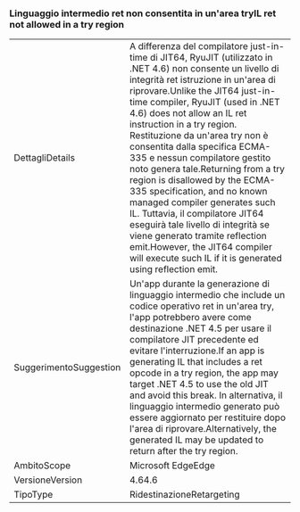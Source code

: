 ### <a name="il-ret-not-allowed-in-a-try-region"></a><span data-ttu-id="1ade1-101">Linguaggio intermedio ret non consentita in un'area try</span><span class="sxs-lookup"><span data-stu-id="1ade1-101">IL ret not allowed in a try region</span></span>

|   |   |
|---|---|
|<span data-ttu-id="1ade1-102">Dettagli</span><span class="sxs-lookup"><span data-stu-id="1ade1-102">Details</span></span>|<span data-ttu-id="1ade1-103">A differenza del compilatore just-in-time di JIT64, RyuJIT (utilizzato in .NET 4.6) non consente un livello di integrità ret istruzione in un'area di riprovare.</span><span class="sxs-lookup"><span data-stu-id="1ade1-103">Unlike the JIT64 just-in-time compiler, RyuJIT (used in .NET 4.6) does not allow an IL ret instruction in a try region.</span></span> <span data-ttu-id="1ade1-104">Restituzione da un'area try non è consentita dalla specifica ECMA-335 e nessun compilatore gestito noto genera tale.</span><span class="sxs-lookup"><span data-stu-id="1ade1-104">Returning from a try region is disallowed by the ECMA-335 specification, and no known managed compiler generates such IL.</span></span> <span data-ttu-id="1ade1-105">Tuttavia, il compilatore JIT64 eseguirà tale livello di integrità se viene generato tramite reflection emit.</span><span class="sxs-lookup"><span data-stu-id="1ade1-105">However, the JIT64 compiler will execute such IL if it is generated using reflection emit.</span></span>|
|<span data-ttu-id="1ade1-106">Suggerimento</span><span class="sxs-lookup"><span data-stu-id="1ade1-106">Suggestion</span></span>|<span data-ttu-id="1ade1-107">Un'app durante la generazione di linguaggio intermedio che include un codice operativo ret in un'area try, l'app potrebbero avere come destinazione .NET 4.5 per usare il compilatore JIT precedente ed evitare l'interruzione.</span><span class="sxs-lookup"><span data-stu-id="1ade1-107">If an app is generating IL that includes a ret opcode in a try region, the app may target .NET 4.5 to use the old JIT and avoid this break.</span></span> <span data-ttu-id="1ade1-108">In alternativa, il linguaggio intermedio generato può essere aggiornato per restituire dopo l'area di riprovare.</span><span class="sxs-lookup"><span data-stu-id="1ade1-108">Alternatively, the generated IL may be updated to return after the try region.</span></span>|
|<span data-ttu-id="1ade1-109">Ambito</span><span class="sxs-lookup"><span data-stu-id="1ade1-109">Scope</span></span>|<span data-ttu-id="1ade1-110">Microsoft Edge</span><span class="sxs-lookup"><span data-stu-id="1ade1-110">Edge</span></span>|
|<span data-ttu-id="1ade1-111">Versione</span><span class="sxs-lookup"><span data-stu-id="1ade1-111">Version</span></span>|<span data-ttu-id="1ade1-112">4.6</span><span class="sxs-lookup"><span data-stu-id="1ade1-112">4.6</span></span>|
|<span data-ttu-id="1ade1-113">Tipo</span><span class="sxs-lookup"><span data-stu-id="1ade1-113">Type</span></span>|<span data-ttu-id="1ade1-114">Ridestinazione</span><span class="sxs-lookup"><span data-stu-id="1ade1-114">Retargeting</span></span>|

